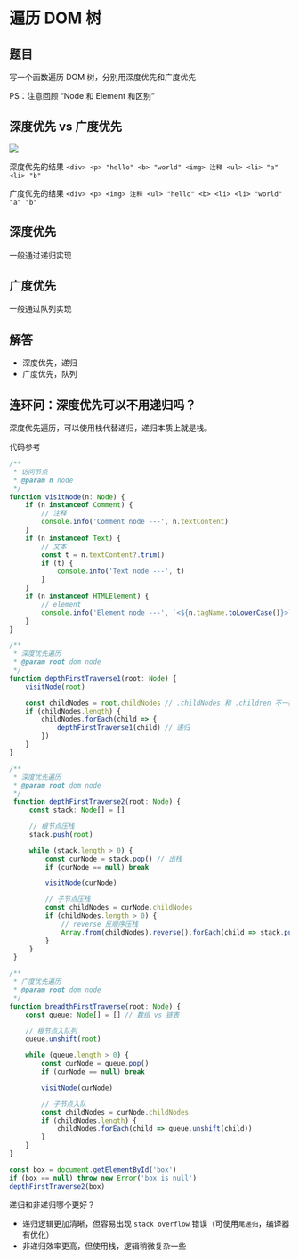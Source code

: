 # 遍历 DOM 树

## 题目

写一个函数遍历 DOM 树，分别用深度优先和广度优先

PS：注意回顾 “Node 和 Element 和区别”

## 深度优先 vs 广度优先

![](https://sunny586.github.io/dist/doc/fe-interview/手写高质量代码/img/dom-tree.png)

深度优先的结果 `<div> <p> "hello" <b> "world" <img> 注释 <ul> <li> "a" <li> "b"`

广度优先的结果 `<div> <p> <img> 注释 <ul> "hello" <b> <li> <li> "world" "a" "b"`

## 深度优先

一般通过递归实现


## 广度优先

一般通过队列实现


## 解答

- 深度优先，递归
- 广度优先，队列

## 连环问：深度优先可以不用递归吗？

深度优先遍历，可以使用栈代替递归，递归本质上就是栈。


代码参考 
```ts
/**
 * 访问节点
 * @param n node
 */
function visitNode(n: Node) {
    if (n instanceof Comment) {
        // 注释
        console.info('Comment node ---', n.textContent)
    }
    if (n instanceof Text) {
        // 文本
        const t = n.textContent?.trim()
        if (t) {
            console.info('Text node ---', t)
        }
    }
    if (n instanceof HTMLElement) {
        // element
        console.info('Element node ---', `<${n.tagName.toLowerCase()}>`)
    }
}

/**
 * 深度优先遍历
 * @param root dom node
 */
function depthFirstTraverse1(root: Node) {
    visitNode(root)

    const childNodes = root.childNodes // .childNodes 和 .children 不一样
    if (childNodes.length) {
        childNodes.forEach(child => {
            depthFirstTraverse1(child) // 递归
        })
    }
}

/**
 * 深度优先遍历
 * @param root dom node
 */
 function depthFirstTraverse2(root: Node) {
     const stack: Node[] = []

     // 根节点压栈
     stack.push(root)

     while (stack.length > 0) {
         const curNode = stack.pop() // 出栈
         if (curNode == null) break

         visitNode(curNode)

         // 子节点压栈
         const childNodes = curNode.childNodes
         if (childNodes.length > 0) {
             // reverse 反顺序压栈
             Array.from(childNodes).reverse().forEach(child => stack.push(child))
         }
     }
 }

/**
 * 广度优先遍历
 * @param root dom node
 */
function breadthFirstTraverse(root: Node) {
    const queue: Node[] = [] // 数组 vs 链表

    // 根节点入队列
    queue.unshift(root)

    while (queue.length > 0) {
        const curNode = queue.pop()
        if (curNode == null) break

        visitNode(curNode)

        // 子节点入队
        const childNodes = curNode.childNodes
        if (childNodes.length) {
            childNodes.forEach(child => queue.unshift(child))
        }
    }
}

const box = document.getElementById('box')
if (box == null) throw new Error('box is null')
depthFirstTraverse2(box)

```



递归和非递归哪个更好？
- 递归逻辑更加清晰，但容易出现 `stack overflow` 错误（可使用`尾递归`，编译器有优化）
- 非递归效率更高，但使用栈，逻辑稍微复杂一些
